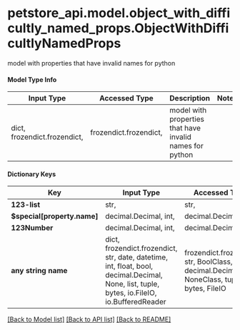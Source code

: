 # petstore_api.model.object_with_difficultly_named_props.ObjectWithDifficultlyNamedProps

model with properties that have invalid names for python

#### Model Type Info
Input Type | Accessed Type | Description | Notes
------------ | ------------- | ------------- | -------------
dict, frozendict.frozendict,  | frozendict.frozendict,  | model with properties that have invalid names for python | 
#### Dictionary Keys

Key | Input Type | Accessed Type | Description | Notes
------------ | ------------- | ------------- | ------------- | -------------
**123-list** | str,  | str,  |  | 
**$special[property.name]** | decimal.Decimal, int,  | decimal.Decimal,  |  | [optional] 
**123Number** | decimal.Decimal, int,  | decimal.Decimal,  |  | [optional] 
**any string name** | dict, frozendict.frozendict, str, date, datetime, int, float, bool, decimal.Decimal, None, list, tuple, bytes, io.FileIO, io.BufferedReader | frozendict.frozendict, str, BoolClass, decimal.Decimal, NoneClass, tuple, bytes, FileIO | any string name can be used but the value must be the correct type | [optional]

[[Back to Model list]](../../README.md#documentation-for-models) [[Back to API list]](../../README.md#documentation-for-api-endpoints) [[Back to README]](../../README.md)

